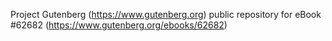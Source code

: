 Project Gutenberg (https://www.gutenberg.org) public repository for eBook #62682 (https://www.gutenberg.org/ebooks/62682)
